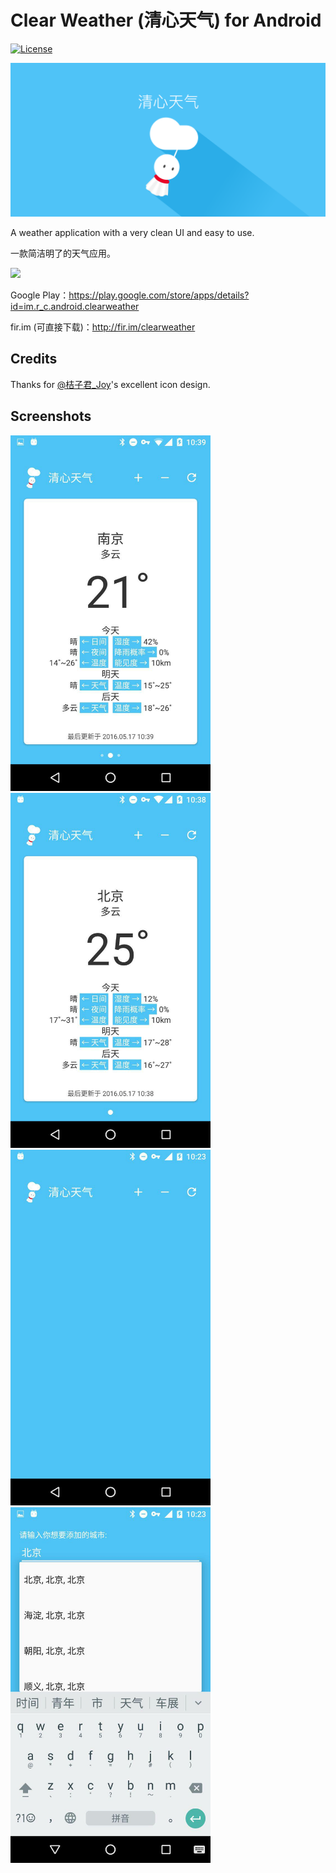 # Clear Weather (清心天气) for Android

[![License](https://img.shields.io/github/license/mashape/apistatus.svg?maxAge=2592000)]()

<img src="./Images/Icons/1024x500 Play Store.png">

A weather application with a very clean UI and easy to use.

一款简洁明了的天气应用。

<a href="https://play.google.com/store/apps/details?id=im.r_c.android.clearweather" target="_blank"><img src="http://7xqspp.com1.z0.glb.clouddn.com/16-5-17/87299043.jpg"></a>

Google Play：https://play.google.com/store/apps/details?id=im.r_c.android.clearweather

fir.im (可直接下载)：http://fir.im/clearweather

## Credits

Thanks for [@桔子君_Joy](http://weibo.com/xujingjue)'s excellent icon design.

## Screenshots

<img src="./Images/Screenshots/s3.jpg" width="320">
<img src="./Images/Screenshots/s2.jpg" width="320">

<img src="./Images/Screenshots/s0.jpg" width="320">
<img src="./Images/Screenshots/s1.jpg" width="320">
